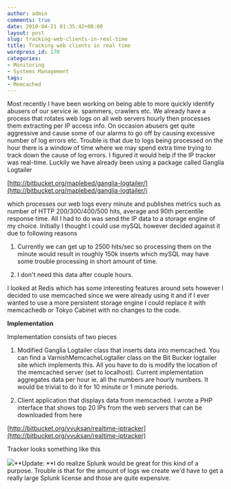 ```yaml
---
author: admin
comments: true
date: 2010-04-21 01:35:42+00:00
layout: post
slug: tracking-web-clients-in-real-time
title: Tracking web clients in real time
wordpress_id: 170
categories:
- Monitoring
- Systems Management
tags:
- Memcached
---
```


Most recently I have been working on being able to more quickly identify abusers of our service ie. spammers, crawlers etc. We already have a process that rotates web logs on all web servers hourly then processes them extracting per IP access info. On occasion abusers get quite aggressive and cause some of our alarms to go off by causing excessive number of log errors etc. Trouble is that due to logs being processed on the hour there is a window of time where we may spend extra time trying to track down the cause of log errors. I figured it would help if the IP tracker was real-time. Luckily we have already been using a package called Ganglia Logtailer

[http://bitbucket.org/maplebed/ganglia-logtailer/](http://bitbucket.org/maplebed/ganglia-logtailer/)

which processes our web logs every minute and publishes metrics such as number of HTTP 200/300/400/500 hits, average and 90th percentile response time. All I had to do was send the IP data to a storage engine of my choice. Initially I thought I could use mySQL however decided against it due to following reasons



	
  1. Currently we can get up to 2500 hits/sec so processing them on the minute would result in roughly 150k inserts which mySQL may have some trouble processing in short amount of time.

	
  2. I don't need this data after couple hours.


I looked at Redis which has some interesting features around sets however I decided to use memcached since we were already using it and if I ever wanted to use a more persistent storage engine I could replace it with memcachedb or Tokyo Cabinet with no changes to the code.

**Implementation**

Implementation consists of two pieces

1. Modified Ganglia Logtailer class that inserts data into memcached. You can find a VarnishMemcacheLogtailer class on the Bit Bucker logtailer site which implements this. All you have to do is modify the location of the memcached server (set to localhost). Current implementation aggregates data per hour ie. all the numbers are hourly numbers. It would be trivial to do it for 10 minute or 1 minute periods.

2. Client application that displays data from memcached. I wrote a PHP interface that shows top 20 IPs from the web servers that can be downloaded from here
[](http://bitbucket.org/vvuksan/realtime-iptracker)

[http://bitbucket.org/vvuksan/realtime-iptracker](http://bitbucket.org/vvuksan/realtime-iptracker)

Tracker looks something like this

[![](http://blog.vuksan.com/wp-content/uploads/2010/04/iptracker.png)](http://blog.vuksan.com/wp-content/uploads/2010/04/iptracker.png)**Update: **I do realize Splunk would be great for this kind of a purpose. Trouble is that for the amount of logs we create we'd have to get a really large Splunk license and those are quite expensive.

